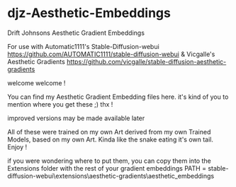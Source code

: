 # djz-Aesthetic-Embeddings
Drift Johnsons Aesthetic Gradient Embeddings

For use with Automatic1111's Stable-Diffusion-webui 
https://github.com/AUTOMATIC1111/stable-diffusion-webui
& Vicgalle's Aesthetic Gradients
https://github.com/vicgalle/stable-diffusion-aesthetic-gradients

welcome welcome !

You can find my Aesthetic Gradient Embedding files here. 
it's kind of you to mention where you get these ;) thx !

improved versions may be made available later

All of these were trained on my own Art derived from my own Trained Models, based on my own Art.
Kinda like the snake eating it's own tail. Enjoy !

if you were wondering where to put them, you can copy them into the Extensions folder with the rest of your gradient embeddings
PATH = stable-diffusion-webui\extensions\aesthetic-gradients\aesthetic_embeddings
